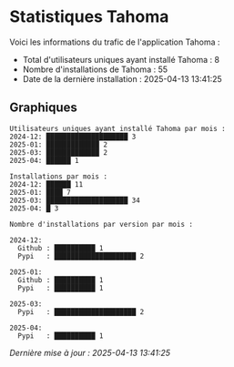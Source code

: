 # Statistiques Tahoma

Voici les informations du trafic de l'application Tahoma :
- Total d'utilisateurs uniques ayant installé Tahoma : 8
- Nombre d'installations de Tahoma : 55
- Date de la dernière installation : 2025-04-13 13:41:25

## Graphiques
```
Utilisateurs uniques ayant installé Tahoma par mois :
2024-12: ████████████████████ 3
2025-01: █████████████ 2
2025-03: █████████████ 2
2025-04: ██████ 1
```

```
Installations par mois :
2024-12: ██████ 11
2025-01: ████ 7
2025-03: ████████████████████ 34
2025-04: █ 3
```

```
Nombre d'installations par version par mois :

2024-12:
  Github : ██████████ 1
  Pypi   : ████████████████████ 2

2025-01:
  Github : ██████████ 1
  Pypi   : ██████████ 1

2025-03:
  Pypi   : ████████████████████ 2

2025-04:
  Pypi   : ██████████ 1
```


*Dernière mise à jour : 2025-04-13 13:41:25*
